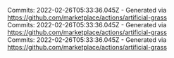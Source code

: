 Commits: 2022-02-26T05:33:36.045Z - Generated via https://github.com/marketplace/actions/artificial-grass
<br>
Commits: 2022-02-26T05:33:36.045Z - Generated via https://github.com/marketplace/actions/artificial-grass
<br>
Commits: 2022-02-26T05:33:36.045Z - Generated via https://github.com/marketplace/actions/artificial-grass
<br>
